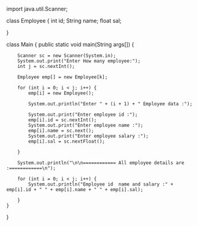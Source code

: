 import java.util.Scanner;

class Employee {
    int id;
    String name;
    float sal;

}

class Main {
    public static void main(String args[]) {

        Scanner sc = new Scanner(System.in);
        System.out.print("Enter How many employee:");
        int j = sc.nextInt();

        Employee emp[] = new Employee[k];

        for (int i = 0; i < j; i++) {
            emp[i] = new Employee();

            System.out.println("Enter " + (i + 1) + " Employee data :");

            System.out.print("Enter employee id :");
            emp[i].id = sc.nextInt();
            System.out.print("Enter employee name :");
            emp[i].name = sc.next();
            System.out.print("Enter employee salary :");
            emp[i].sal = sc.nextFloat();

        }

        System.out.println("\n\n============ All employee details are :============\n");

        for (int i = 0; i < j; i++) {
            System.out.println("Employee id  name and salary :" + emp[i].id + " " + emp[i].name + " " + emp[i].sal);

        }
    }

}
